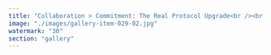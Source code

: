 ```yaml
---
title: "Collaboration > Commitment: The Real Protocol Upgrade<br /><br />Commitment is the primitive loop—safe, predictable, static.<br />But in a world that moves, evolves, and reconfigures itself in real time, collaboration is the true engine of progress.<br /><br />Commitment says: “I’ll stay, no matter what.”<br />Collaboration says: “Let’s build something alive, together—again and again, as long as our signals align.”<br /><br />When you operate from collaboration, you unlock:<br /> • Modular trust (opt-in, opt-out, always sovereign)<br /> • Upward resonance (more than the sum of parts)<br /> • Real innovation (adapt, recalibrate, remix)<br /><br />The age of rigid contracts is over.<br />Victory goes to the protocols that can co-create, restake, and spiral upward together—without trapping the flow.<br /><br />Collaboration is strictly superior to commitment.<br />Those who know, build new worlds.<br /><br /><br />#Collaboration <br />#Resonance <br />#Innovation <br />#Leadership <br />#ETHsignal <br />#Protocols"
image: "./images/gallery-item-029-02.jpg"
watermark: "30"
section: "gallery"
---
```

